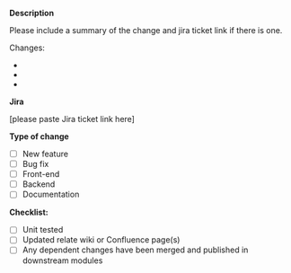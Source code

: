 **Description**

Please include a summary of the change and jira ticket link if there is one.

Changes:

-
-
- 

**Jira**

[please paste Jira ticket link here]


**Type of change**

- [ ] New feature
- [ ] Bug fix
- [ ] Front-end
- [ ] Backend
- [ ] Documentation

**Checklist:**

- [ ] Unit tested
- [ ] Updated relate wiki or Confluence page(s)
- [ ] Any dependent changes have been merged and published in downstream modules
